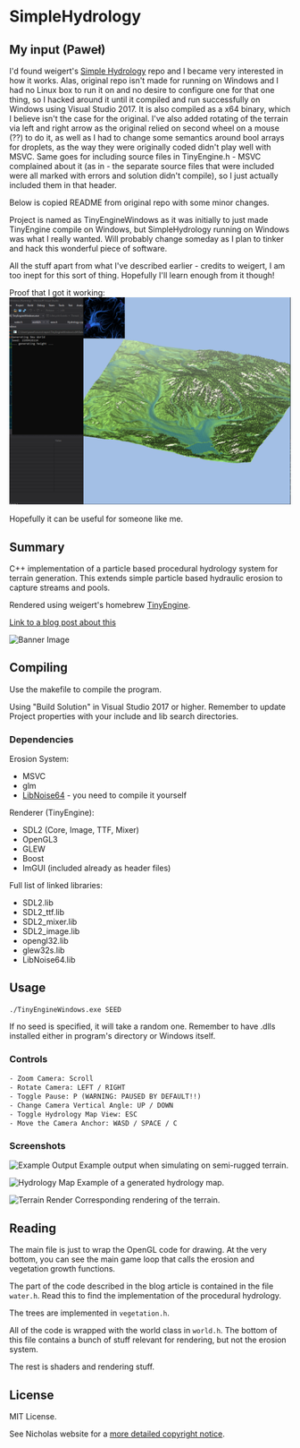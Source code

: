 # SimpleHydrology

## My input (Paweł)

I'd found weigert's [Simple Hydrology](https://github.com/weigert/SimpleHydrology) repo and I became very interested in how it works. Alas, original repo isn't made for running on Windows and I had no Linux box to run it on and no desire to configure one for that one thing, so I hacked around it until it compiled and run successfully on Windows using Visual Studio 2017. It is also compiled as a x64 binary, which I believe isn't the case for the original. I've also added rotating of the terrain via left and right arrow as the original relied on second wheel on a mouse (??) to do it, as well as I had to change some semantics around bool arrays for droplets, as the way they were originally coded didn't play well with MSVC. Same goes for including source files in TinyEngine.h - MSVC complained about it (as in - the separate source files that were included were all marked with errors and solution didn't compile), so I just actually included them in that header.

Below is copied README from original repo with some minor changes.

Project is named as TinyEngineWindows as it was initially to just made TinyEngine compile on Windows, but SimpleHydrology running on Windows was what I really wanted. Will probably change someday as I plan to tinker and hack this wonderful piece of software.

All the stuff apart from what I've described earlier - credits to weigert, I am too inept for this sort of thing. Hopefully I'll learn enough from it though!

Proof that I got it working:
![Proof](https://github.com/pawel-mazurkiewicz/SimpleHydrologyWindows/raw/master/simplehydrologyonwindows.png)

Hopefully it can be useful for someone like me.

## Summary

C++ implementation of a particle based procedural hydrology system for terrain generation. This extends simple particle based hydraulic erosion to capture streams and pools.

Rendered using weigert's homebrew [TinyEngine](https://github.com/weigert/TinyEngine).

[Link to a blog post about this](https://weigert.vsos.ethz.ch/2020/04/15/procedural-hydrology/)

![Banner Image](https://weigert.vsos.ethz.ch/wp-content/uploads/2020/04/Banner.png)

## Compiling

Use the makefile to compile the program.

Using "Build Solution" in Visual Studio 2017 or higher. Remember to update Project properties with your include and lib search directories.
    
### Dependencies

Erosion System:
- MSVC
- glm
- [LibNoise64](https://github.com/eldernos/LibNoise64) - you need to compile it yourself

Renderer (TinyEngine):
- SDL2 (Core, Image, TTF, Mixer)
- OpenGL3
- GLEW
- Boost
- ImGUI (included already as header files)

Full list of linked libraries:
- SDL2.lib
- SDL2_ttf.lib
- SDL2_mixer.lib
- SDL2_image.lib
- opengl32.lib
- glew32s.lib
- LibNoise64.lib

## Usage

    ./TinyEngineWindows.exe SEED

If no seed is specified, it will take a random one. Remember to have .dlls installed either in program's directory or Windows itself.

### Controls

    - Zoom Camera: Scroll
    - Rotate Camera: LEFT / RIGHT
    - Toggle Pause: P (WARNING: PAUSED BY DEFAULT!!)
    - Change Camera Vertical Angle: UP / DOWN
    - Toggle Hydrology Map View: ESC
    - Move the Camera Anchor: WASD / SPACE / C

### Screenshots
![Example Output](https://weigert.vsos.ethz.ch/wp-content/uploads/2020/04/hydrology.png)
Example output when simulating on semi-rugged terrain.

![Hydrology Map](https://weigert.vsos.ethz.ch/wp-content/uploads/2020/04/HydroMap-1.png)
Example of a generated hydrology map.

![Terrain Render](https://weigert.vsos.ethz.ch/wp-content/uploads/2020/04/HeightMap.png)
Corresponding rendering of the terrain.


## Reading
The main file is just to wrap the OpenGL code for drawing. At the very bottom, you can see the main game loop that calls the erosion and vegetation growth functions.

The part of the code described in the blog article is contained in the file `water.h`. Read this to find the implementation of the procedural hydrology.

The trees are implemented in `vegetation.h`.

All of the code is wrapped with the world class in `world.h`. The bottom of this file contains a bunch of stuff relevant for rendering, but not the erosion system.

The rest is shaders and rendering stuff.

## License
MIT License.

See Nicholas website for a [more detailed copyright notice](https://weigert.vsos.ethz.ch/copyright-notice/).
